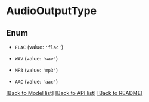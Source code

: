 # AudioOutputType


## Enum

* `FLAC` (value: `'flac'`)

* `WAV` (value: `'wav'`)

* `MP3` (value: `'mp3'`)

* `AAC` (value: `'aac'`)

[[Back to Model list]](../README.md#documentation-for-models) [[Back to API list]](../README.md#documentation-for-api-endpoints) [[Back to README]](../README.md)


